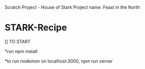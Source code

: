 Scratch Project - House of Stark
Project name: Feast in the North
# STARK-Recipe

[] TO START 

*run npm install

*to run nodemon on localhost:3000, npm run server